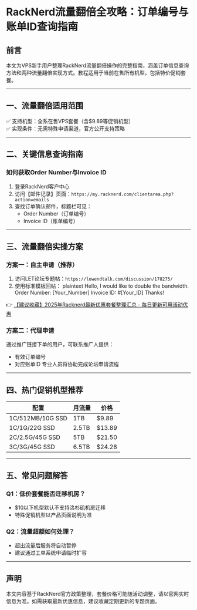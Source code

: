 # RackNerd流量翻倍全攻略：订单编号与账单ID查询指南

## 前言
本文为VPS新手用户整理RackNerd流量翻倍操作的完整指南，涵盖订单信息查询方法和两种流量翻倍实现方式。教程适用于当前在售所有机型，包括特价促销套餐。

---

## 一、流量翻倍适用范围
✅ 支持机型：全系在售VPS套餐（含$9.89等促销机型）  
✅ 实现条件：无需特殊申请渠道，官方公开支持策略

---

## 二、关键信息查询指南
### 如何获取Order Number与Invoice ID
1. 登录RackNerd客户中心
2. 访问【邮件记录】页面：`https://my.racknerd.com/clientarea.php?action=emails`
3. 查找订单确认邮件，标题栏可见：
   - Order Number（订单编号）
   - Invoice ID（账单编号）

---

## 三、流量翻倍实操方案
### 方案一：自主申请（推荐）
1. 访问LET论坛专题帖：`https://lowendtalk.com/discussion/178275/`
2. 使用标准模板回帖：
plaintext
Hello, I would like to double the bandwidth.
Order Number: [Your_Number]
Invoice ID: #[Your_ID]
Thanks!

👉 [【建议收藏】2025年Racknerd最新优惠套餐整理汇总 - 每日更新可用活动优惠](https://bit.ly/Rack_Nerd)

### 方案二：代理申请
通过推广链接下单的用户，可联系推广人提供：
- 有效订单编号
- 对应账单ID
专业人员将协助完成论坛申请流程

---

## 四、热门促销机型推荐
| 配置               | 月流量 | 价格   |
|-------------------|------|------|
| 1C/512MB/10G SSD  | 1TB  | $9.89 |
| 1C/1G/22G SSD     | 2.5TB| $13.89|
| 2C/2.5G/45G SSD   | 5TB  | $21.50|
| 3C/3G/45G SSD     | 6.5TB| $24.28|

---

## 五、常见问题解答
### Q1：低价套餐能否迁移机房？
- $10以下机型默认不支持洛杉矶机房迁移
- 特殊促销机型以产品页面说明为准

### Q2：流量超额如何处理？
- 超出流量后服务将自动暂停
- 建议通过工单系统申请临时扩容

---

## 声明
本文内容基于RackNerd官方政策整理，套餐价格可能随活动调整，请以官网实时信息为准。如需获取最新优惠信息，建议收藏定期更新的专题页面。